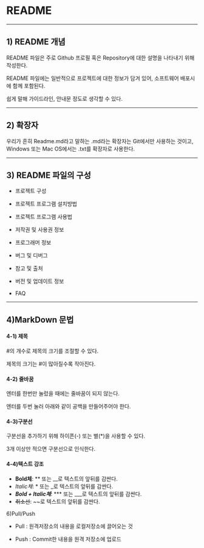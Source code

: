 # README
----------------------------------------------
## 1) README 개념
README 파일은 주로 Github 프로필 혹은 Repository에 대한 설명을 나타내기 위해 작성한다.

README 파일에는 일반적으로 프로젝트에 대한 정보가 담겨 있어, 소프트웨어 배포시에 함께 포함된다.

쉽게 말해 가이드라인, 안내문 정도로 생각할 수 있다.


 
----------------------------------------------
## 2) 확장자
우리가 흔히 Readme.md라고 말하는 .md라는 확장자는 Git에서만 사용하는 것이고, Windows 또는 Mac OS에서는 .txt를 확장자로 사용한다. 

 

----------------------------------------------
## 3) README 파일의 구성

+ 프로젝트 구성

+ 프로젝트 프로그램 설치방법

+ 프로젝트 프로그램 사용법

+ 저작권 및 사용권 정보

+ 프로그래머 정보

+ 버그 및 디버그

+ 참고 및 출처

+ 버전 및 업데이트 정보

+ FAQ


----------------------------------------------
## 4)MarkDown 문법

#### 4-1) 제목
#의 개수로 제목의 크기를 조절할 수 있다.

제목의 크기는 #이 많아질수록 작아진다.



#### 4-2) 줄바꿈

엔터를 한번만 눌렀을 때에는 줄바꿈이 되지 않는다. 

엔터를 두번 눌러 아래와 같이 공백을 만들어주어야 한다.



#### 4-3)구분선

구분선을 추가하기 위해 하이픈(-) 또는 별(*)을 사용할 수 있다.

3개 이상만 적으면 구분선으로 인식한다.



#### 4-4)텍스트 강조

+ **Bold체**:    ** 또는 __로 텍스트의 앞뒤를 감싼다.
+ *Italic체*:    * 또는 _로 텍스트의 앞뒤를 감싼다.
+ ***Bold + Italic체***:    *** 또는 ___로 텍스트의 앞뒤를 감싼다.
+ ~~취소선~~:    ~~로 텍스트의 앞뒤를 감싼다.

6)Pull/Push 

- Pull : 원격저장소의 내용을 로컬저장소에 끌어오는 것 

- Push : Commit한 내용을 원격 저장소에 업로드 
